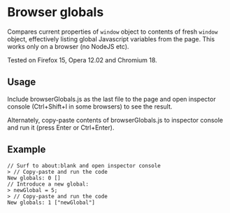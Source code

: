 # Browser globals

Compares current properties of `window` object to contents of fresh `window` object, effectively listing global Javascript variables from the page. This works only on a browser (no NodeJS etc).

Tested on Firefox 15, Opera 12.02 and Chromium 18.

## Usage

Include browserGlobals.js as the last file to the page and open inspector console (Ctrl+Shift+I in some browsers) to see the result.

Alternately, copy-paste contents of browserGlobals.js to inspector console and run it (press Enter or Ctrl+Enter).

## Example

    // Surf to about:blank and open inspector console
    > // Copy-paste and run the code
    New globals: 0 []
    // Introduce a new global:
    > newGlobal = 5;
    > // Copy-paste and run the code
    New globals: 1 ["newGlobal"]


